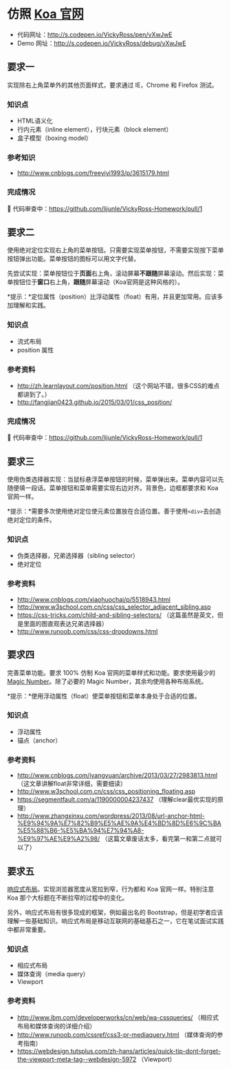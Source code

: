 # 仿照 [Koa 官网](http://koajs.com/)

- 代码网址：http://s.codepen.io/VickyRoss/pen/vXwJwE
- Demo 网址：http://s.codepen.io/VickyRoss/debug/vXwJwE

## 要求一

实现除右上角菜单外的其他页面样式，要求通过 IE，Chrome 和 Firefox 测试。

### 知识点

- HTML语义化
- 行内元素（inline element），行块元素（block element）
- 盒子模型（boxing model）

### 参考知识

- http://www.cnblogs.com/freeyiyi1993/p/3615179.html

### 完成情况

:eyes: 代码审查中：https://github.com/lijunle/VickyRoss-Homework/pull/1

## 要求二

使用绝对定位实现右上角的菜单按钮。只需要实现菜单按钮，不需要实现按下菜单按钮弹出功能。菜单按钮的图标可以用文字代替。

先尝试实现：菜单按钮位于**页面**右上角，滚动屏幕**不跟随**屏幕滚动。然后实现：菜单按钮位于**窗口**右上角，**跟随**屏幕滚动（Koa官网是这种风格的）。

*提示：*定位属性（position）比浮动属性（float）有用，并且更加常用。应该多加理解和实践。

### 知识点

- 流式布局
- position 属性

### 参考资料

- http://zh.learnlayout.com/position.html （这个网站不错，很多CSS的难点都讲到了。）
- http://fangjian0423.github.io/2015/03/01/css_position/

### 完成情况

:eyes: 代码审查中：https://github.com/lijunle/VickyRoss-Homework/pull/1

## 要求三

使用伪类选择器实现：当鼠标悬浮菜单按钮的时候，菜单弹出来。菜单内容可以先随便填一段话。菜单按钮和菜单需要实现右边对齐。背景色，边框都要求和 Koa 官网一样。

*提示：*需要多次使用绝对定位使元素位置放在合适位置。善于使用`<div>`去创造绝对定位的条件。

### 知识点

- 伪类选择器，兄弟选择器（sibling selector）
- 绝对定位

### 参考资料

- http://www.cnblogs.com/xiaohuochai/p/5518943.html
- http://www.w3school.com.cn/css/css_selector_adjacent_sibling.asp
- https://css-tricks.com/child-and-sibling-selectors/ （这篇虽然是英文，但是里面的图直观表达兄弟选择器）
- http://www.runoob.com/css/css-dropdowns.html

## 要求四

完善菜单功能。要求 100% 仿制 Koa 官网的菜单样式和功能。要求使用最少的 [Magic Number](https://zh.wikipedia.org/wiki/%E9%AD%94%E8%A1%93%E6%95%B8%E5%AD%97_(%E7%A8%8B%E5%BC%8F%E8%A8%AD%E8%A8%88))。除了必要的 Magic Number，其余均使用各种布局系统。

*提示：*使用浮动属性（float）使菜单按钮和菜单本身处于合适的位置。

### 知识点

- 浮动属性
- 锚点（anchor）

### 参考资料

- http://www.cnblogs.com/iyangyuan/archive/2013/03/27/2983813.html （这文章讲解float非常详细，需要细读）
- http://www.w3school.com.cn/css/css_positioning_floating.asp
- https://segmentfault.com/a/1190000004237437 （理解clear最优实现的原理）
- http://www.zhangxinxu.com/wordpress/2013/08/url-anchor-html-%E9%94%9A%E7%82%B9%E5%AE%9A%E4%BD%8D%E6%9C%BA%E5%88%B6-%E5%BA%94%E7%94%A8-%E9%97%AE%E9%A2%98/ （这篇文章废话太多，看完第一和第二点就可以了）

## 要求五

[响应式布局](https://www.zhihu.com/question/20976405)。实现浏览器宽度从宽拉到窄，行为都和 Koa 官网一样。特别注意 Koa 那个大标题在不断拉窄的过程中的变化。

另外，响应式布局有很多现成的框架，例如最出名的 Bootstrap，但是初学者应该理解一些基础知识。响应式布局是移动互联网的基础基石之一，它在笔试面试实践中都非常重要。

### 知识点

- 相应式布局
- 媒体查询（media query）
- Viewport

### 参考资料

- http://www.ibm.com/developerworks/cn/web/wa-cssqueries/ （相应式布局和媒体查询的详细介绍）
- http://www.runoob.com/cssref/css3-pr-mediaquery.html （媒体查询的参考指南）
- https://webdesign.tutsplus.com/zh-hans/articles/quick-tip-dont-forget-the-viewport-meta-tag--webdesign-5972 （Viewport）
